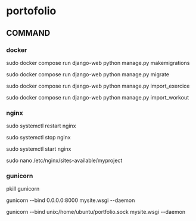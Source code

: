 # portofolio


## COMMAND
### docker 

sudo docker compose run django-web python manage.py makemigrations

sudo docker compose run django-web python manage.py migrate

sudo docker compose run django-web python manage.py import_exercice

sudo docker compose run django-web python manage.py import_workout

### nginx

sudo systemctl restart nginx

sudo systemctl stop nginx

sudo systemctl start nginx

sudo nano /etc/nginx/sites-available/myproject


### gunicorn

pkill gunicorn

gunicorn --bind 0.0.0.0:8000 mysite.wsgi --daemon

gunicorn --bind unix:/home/ubuntu/portfolio.sock mysite.wsgi --daemon